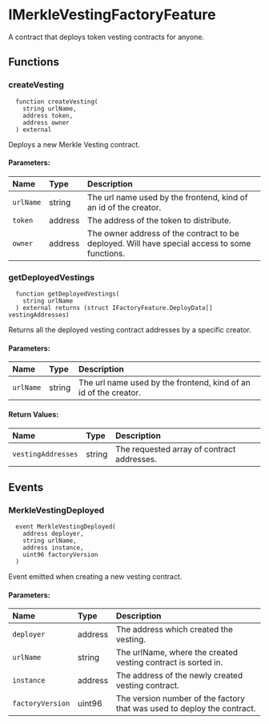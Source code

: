 # IMerkleVestingFactoryFeature

A contract that deploys token vesting contracts for anyone.



## Functions
### createVesting
```solidity
  function createVesting(
    string urlName,
    address token,
    address owner
  ) external
```
Deploys a new Merkle Vesting contract.


#### Parameters:
| Name | Type | Description                                                          |
| :--- | :--- | :------------------------------------------------------------------- |
|`urlName` | string | The url name used by the frontend, kind of an id of the creator.
|`token` | address | The address of the token to distribute.
|`owner` | address | The owner address of the contract to be deployed. Will have special access to some functions.

### getDeployedVestings
```solidity
  function getDeployedVestings(
    string urlName
  ) external returns (struct IFactoryFeature.DeployData[] vestingAddresses)
```
Returns all the deployed vesting contract addresses by a specific creator.


#### Parameters:
| Name | Type | Description                                                          |
| :--- | :--- | :------------------------------------------------------------------- |
|`urlName` | string | The url name used by the frontend, kind of an id of the creator.

#### Return Values:
| Name                           | Type          | Description                                                                  |
| :----------------------------- | :------------ | :--------------------------------------------------------------------------- |
|`vestingAddresses`| string | The requested array of contract addresses.

## Events
### MerkleVestingDeployed
```solidity
  event MerkleVestingDeployed(
    address deployer,
    string urlName,
    address instance,
    uint96 factoryVersion
  )
```
Event emitted when creating a new vesting contract.


#### Parameters:
| Name                           | Type          | Description                                    |
| :----------------------------- | :------------ | :--------------------------------------------- |
|`deployer`| address | The address which created the vesting.
|`urlName`| string | The urlName, where the created vesting contract is sorted in.
|`instance`| address | The address of the newly created vesting contract.
|`factoryVersion`| uint96 | The version number of the factory that was used to deploy the contract.




